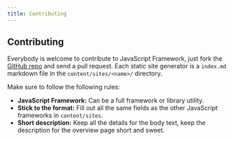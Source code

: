 ```yaml
---
title: Contributing
---
```


## Contributing

Everybody is welcome to contribute to JavaScript Framework, just fork the [GitHub repo](https://github.com/cosmicjs/javascriptframework) and send a pull request.
Each static site generator is a `index.md` markdown file in the `content/sites/<name>/` directory.

Make sure to follow the following rules:

- **JavaScript Framework:** Can be a full framework or library utility.
- **Stick to the format:** Fill out all the same fields as the other JavaScript frameworks in `content/sites`.
- **Short description:** Keep all the details for the body text, keep the description for the overview page short and sweet.